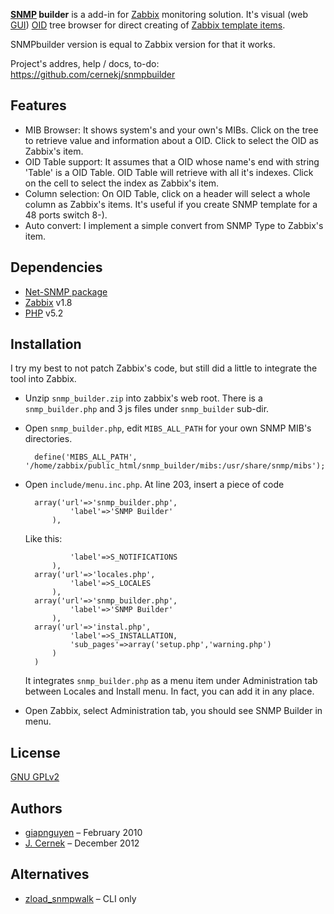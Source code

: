 **[SNMP](http://www.wikipedia.org/wiki/SNMP) builder** is a add-in for [Zabbix](http://www.zabbix.com/) monitoring solution. It's visual (web [GUI](http://en.wikipedia.org/wiki/Graphical_user_interface)) [OID](http://en.wikipedia.org/wiki/Object_identifier) tree browser for direct creating of [Zabbix template items](http://www.zabbix.com/documentation/1.8/manual/config/items).

SNMPbuilder version is equal to Zabbix version for that it works.

Project's addres, help / docs, to-do: <https://github.com/cernekj/snmpbuilder>

Features
--------
- MIB Browser: It shows system's and your own's MIBs. Click on the tree to retrieve value and information about a OID. Click to select the OID as Zabbix's item.
- OID Table support: It assumes that a OID whose name's end with string 'Table' is a OID Table. OID Table will retrieve with all it's indexes. Click on the cell to select the index as Zabbix's item.
- Column selection: On OID Table, click on a header will select a whole column as Zabbix's items. It's useful if you create SNMP template for a 48 ports switch 8-).
- Auto convert: I implement a simple convert from SNMP Type to Zabbix's item.


Dependencies
------------
- [Net-SNMP package](http://www.net-snmp.org/)
- [Zabbix](http://www.zabbix.com/) v1.8
- [PHP](http://www.php.org/) v5.2


Installation
------------

I try my best to not patch Zabbix's code, but still did a little to integrate the tool into Zabbix.

- Unzip `snmp_builder.zip` into zabbix's web root. There is a `snmp_builder.php` and 3 js files under `snmp_builder` sub-dir.

- Open `snmp_builder.php`, edit `MIBS_ALL_PATH` for your own SNMP MIB's directories.

		define('MIBS_ALL_PATH', '/home/zabbix/public_html/snmp_builder/mibs:/usr/share/snmp/mibs');

- Open `include/menu.inc.php`. At line 203, insert a piece of code

		array('url'=>'snmp_builder.php',
				'label'=>'SNMP Builder'
			),

  Like this:

				'label'=>S_NOTIFICATIONS
			),
		array('url'=>'locales.php',
				'label'=>S_LOCALES
			),
		array('url'=>'snmp_builder.php',
				'label'=>'SNMP Builder'
			),
		array('url'=>'instal.php',
				'label'=>S_INSTALLATION,
				'sub_pages'=>array('setup.php','warning.php')
			)
		)

  It integrates `snmp_builder.php` as a menu item under Administration tab between Locales and Install menu. In fact, you can add it in any place.

- Open Zabbix, select Administration tab, you should see SNMP Builder in menu.

License
-------
[GNU GPLv2](http://www.gnu.org/licenses/old-licenses/gpl-2.0.html)


Authors
-------
- [giapnguyen](https://github.com/giapnguyen) – February 2010
- [J. Cernek](http://jakub.cernek.cz/) – December 2012


Alternatives
------------
- [zload_snmpwalk](http://zabbix.com/wiki/howto/monitor/snmp/zload_snmpwalk) – CLI only
